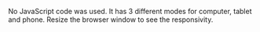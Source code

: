 No JavaScript code was used.
It has 3 different modes for computer, tablet and phone.
Resize the browser window to see the responsivity.
